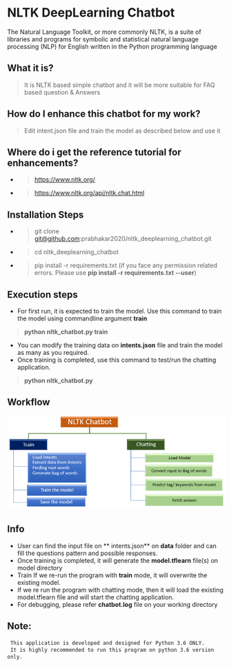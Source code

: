 # NLTK DeepLearning Chatbot
The Natural Language Toolkit, or more commonly NLTK, is a suite of libraries and programs for symbolic and statistical natural language processing (NLP) for English written in the Python programming language

What it is?
-----
 > It is NLTK based simple chatbot and it will be more suitable for FAQ based question & Answers 

How do I enhance this chatbot for my work?
-----
 > Edit intent.json file and train the model as described below
 > and use it

Where do i get the reference tutorial for enhancements?
-----
 * > https://www.nltk.org/
 * > https://www.nltk.org/api/nltk.chat.html
 
Installation Steps
-----
 * > git clone git@github.com:prabhakar2020/nltk_deeplearning_chatbot.git
 * > cd nltk_deeplearning_chatbot
 * > pip install -r requirements.txt 
(if you face any permission related errors. Please use **pip install -r requirements.txt --user**)

Execution steps
-----
 * For first run, it is expected to train the model.  Use this command to train the model using commandline argument **train**
 > **python nltk_chatbot.py train** 
 
 * You can modify the training data on **intents.json** file and train the model as many as you required.
 * Once training is completed, use this command to test/run the chatting application. 
 > **python nltk_chatbot.py**
 
Workflow
-----
![alt text](https://github.com/prabhakar2020/nltk_deeplearning_chatbot/blob/master/nltk_chatbot.png)

Info
-----
* User can find the input file on ** intents.json** on **data** folder and can fill the questions pattern and possible responses.
* Once training is completed, it will generate the **model.tflearn** file(s) on model directory
* Train  If we re-run the program with **train** mode, it will overwrite the existing model.
* If we re run the program with chatting mode, then it will load the existing model.tflearn file and will start the chatting application.
* For debugging, please refer **chatbot.log** file on your working directory
 
 
**Note:**
----------
```
 This application is developed and designed for Python 3.6 ONLY. 
 It is highly recommended to run this program on python 3.6 version only.

 ```
